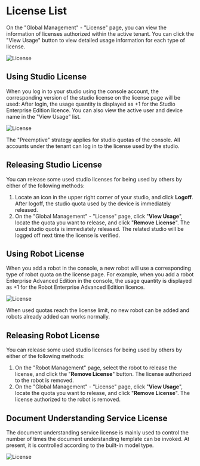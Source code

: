 # License List

On the "Global Management" - "License" page, you can view the information of licenses authorized within the active tenant. You can click the "View Usage" button to view detailed usage information for each type of license.

![License](https://docimages.blob.core.chinacloudapi.cn/images/Console/ConsoleAdmin/EnV4License1.png)

## Using Studio License

When you log in to your studio using the console account, the corresponding version of the studio license on the license page will be used: After login, the usage quantity is displayed as +1 for the Studio Enterprise Edition licence. You can also view the active user and device name in the "View Usage" list.

![License](https://docimages.blob.core.chinacloudapi.cn/images/Console/ConsoleAdmin/EnV4License2.png)

The "Preemptive" strategy applies for studio quotas of the console. All accounts under the tenant can log in to the license used by the studio.

## Releasing Studio License

You can release some used studio licenses for being used by others by either of the following methods:

1. Locate an icon in the upper right corner of your studio, and click **Logoff**. After logoff, the studio quota used by the device is immediately released.
2. On the "Global Management" - "License" page, click "**View Usage**", locate the quota you want to release, and click "**Remove License**". The used studio quota is immediately released. The related studio will be logged off next time the license is verified.

## Using Robot License

When you add a robot in the console, a new robot will use a corresponding type of robot quota on the license page. For example, when you add a robot Enterprise Advanced Edition in the console, the usage quantity is displayed as +1 for the Robot Enterprise Advanced Edition licence.

![License](https://docimages.blob.core.chinacloudapi.cn/images/Console/ConsoleAdmin/EnV4License3.png)

When used quotas reach the license limit, no new robot can be added and robots already added can works normally.

## Releasing Robot License

You can release some used studio licenses for being used by others by either of the following methods:

1. On the "Robot Management" page, select the robot to release the license, and click the "**Remove License**" button. The license authorized to the robot is removed.
2. On the "Global Management" - "License" page, click "**View Usage**", locate the quota you want to release, and click "**Remove License**". The license authorized to the robot is removed.

## Document Understanding Service License

The document understanding service license is mainly used to control the number of times the document understanding template can be invoked. At present, it is controlled according to the built-in model type.

![License](https://docimages.blob.core.chinacloudapi.cn/images/Console/ConsoleAdmin/EnV4License4.png)
